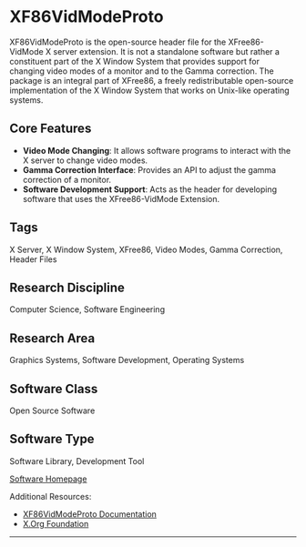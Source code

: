 # XF86VidModeProto

XF86VidModeProto is the open-source header file for the XFree86-VidMode X server extension. It is not a standalone software but rather a constituent part of the X Window System that provides support for changing video modes of a monitor and to the Gamma correction. The package is an integral part of XFree86, a freely redistributable open-source implementation of the X Window System that works on Unix-like operating systems.

## Core Features

- **Video Mode Changing**: It allows software programs to interact with the X server to change video modes.
- **Gamma Correction Interface**: Provides an API to adjust the gamma correction of a monitor.
- **Software Development Support**: Acts as the header for developing software that uses the XFree86-VidMode Extension.
  
## Tags
X Server, X Window System, XFree86, Video Modes, Gamma Correction, Header Files

## Research Discipline
Computer Science, Software Engineering

## Research Area
Graphics Systems, Software Development, Operating Systems

## Software Class
Open Source Software

## Software Type
Software Library, Development Tool

[Software Homepage](https://www.x.org/releases/individual/proto/)

Additional Resources:
- [XF86VidModeProto Documentation](https://www.x.org/releases/X11R7.7/doc/man/man3/XF86VidModeGetAllModeLines.3.xhtml)
- [X.Org Foundation](https://www.x.org/)
--------------------------------------
